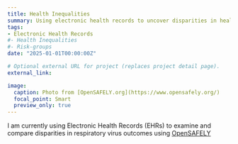 ```yaml
---
title: Health Inequalities
summary: Using electronic health records to uncover disparities in health outcomes
tags:
- Electronic Health Records
#- Health Inequalities
#- Risk-groups
date: "2025-01-01T00:00:00Z"

# Optional external URL for project (replaces project detail page).
external_link: 

image:
  caption: Photo from [OpenSAFELY.org](https://www.opensafely.org/)
  focal_point: Smart
  preview_only: true
---
```


I am currently using Electronic Health Records (EHRs) to examine and compare disparities in respiratory virus outcomes using [OpenSAFELY](https://www.opensafely.org/approved-projects/#project-176)